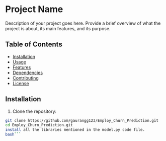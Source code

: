 # Project Name

Description of your project goes here. Provide a brief overview of what the project is about, its main features, and its purpose.

## Table of Contents
- [Installation](#installation)
- [Usage](#usage)
- [Features](#features)
- [Dependencies](#dependencies)
- [Contributing](#contributing)
- [License](#license)

## Installation

1. Clone the repository:

```bash
git clone https://github.com/gaurangg123/Employ_Churn_Prediction.git
cd Employ_Churn_Prediction.git
install all the libraries mentioned in the model.py code file.
bash```
